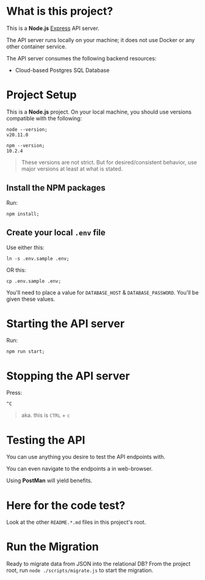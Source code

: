 # What is this project?

This is a **Node.js** [Express](https://www.npmjs.com/package/express) API server.

The API server runs locally on your machine; it does not use Docker or any other container service.

The API server consumes the following backend resources:
- Cloud-based Postgres SQL Database

# Project Setup

This is a **Node.js** project.
On your local machine, you should use versions compatible with the following:
```
node --version;
v20.11.0
```
```
npm --version;
10.2.4
```

> These versions are not strict. But for desired/consistent behavior, use major versions at least at what is stated.

## Install the NPM packages

Run:
```
npm install;
```


## Create your local `.env` file
Use either this:
```
ln -s .env.sample .env;
```
OR this:
```
cp .env.sample .env;
```

You'll need to place a value for `DATABASE_HOST` & `DATABASE_PASSWORD`. You'll be given these values.

# Starting the API server

Run:
```
npm run start;
```

# Stopping the API server

Press:
```
^C
```
> aka. this is `CTRL` + `c`

# Testing the API

You can use anything you desire to test the API endpoints with.

You can even navigate to the endpoints a in web-browser.

Using __PostMan__ will yield benefits.

# Here for the code test?

Look at the other `README.*.md` files in this project's root.

# Run the Migration

Ready to migrate data from JSON into the relational DB? From the project root, run `node ./scripts/migrate.js` to start the migration.